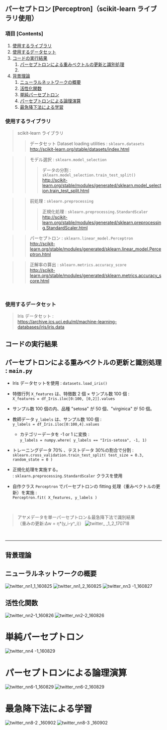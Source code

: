 ## パーセプトロン [Perceptron]（scikit-learn ライブラリ使用）

### 項目 [Contents]

1. [使用するライブラリ](#使用するライブラリ)
1. [使用するデータセット](#使用するデータセット)
1. [コードの実行結果](#コードの実行結果)
    1. [パーセプトロンによる重みベクトルの更新と識別処理](#パーセプトロンによる重みベクトルの更新と識別処理)
    1. [](#)
1. [背景理論](#背景理論)
    1. [ニューラルネットワークの概要](#ニューラルネットの概要)
    1. [活性化関数](#活性化関数)
    1. [単純パーセプトロン](#単純パーセプトロン)
    1. [パーセプトロンによる論理演算](#パーセプトロンによる論理演算)
    1. [最急降下法による学習](#最急降下法による学習)

<a name="#使用するライブラリ"></a>

### 使用するライブラリ

> scikit-learn ライブラリ </br>
>> データセット Dataset loading utilities : `sklearn.datasets`</br>
>> http://scikit-learn.org/stable/datasets/index.html </br>

>> モデル選択 : `sklearn.model_selection` </br>
>>> データの分割 : `sklearn.model_selection.train_test_split()`</br>
http://scikit-learn.org/stable/modules/generated/sklearn.model_selection.train_test_split.html</br>

>> 前処理 : `sklearn.preprocessing` </br>
>>> 正規化処理 :  `sklearn.preprocessing.StandardScaler`</br>
http://scikit-learn.org/stable/modules/generated/sklearn.preprocessing.StandardScaler.html </br>

>> パーセプトロン : `sklearn.linear_model.Perceptron` </br>
http://scikit-learn.org/stable/modules/generated/sklearn.linear_model.Perceptron.html

>> 正解率の算出 : `sklearn.metrics.accuracy_score` </br>
http://scikit-learn.org/stable/modules/generated/sklearn.metrics.accuracy_score.html </br>


</br>

<a name="#使用するデータセット"></a>

### 使用するデータセット

> Iris データセット : </br>
> https://archive.ics.uci.edu/ml/machine-learning-databases/iris/iris.data

<a name="#コードの実行結果"></a>

## コードの実行結果

<a name="#パーセプトロンによる重みベクトルの更新と識別処理"></a>

## パーセプトロンによる重みベクトルの更新と識別処理 : `main.py`

- Iris データセットを使用 : `datasets.load_iris()`

- 特徴行列 `X_features` は、特徴数 2 個 × サンプル数 100 個 :</br> `X_features = df_Iris.iloc[0:100, [0,2]].values`
- サンプル数 100 個の内、品種 "setosa" が 50 個、"virginica" が 50 個。
- 教師データ `y_labels` は、サンプル数 100 個 : </br >`y_labels = df_Iris.iloc[0:100,4].values`
    - カテゴリーデータを -1 or 1 に変換 : </br>`y_labels = numpy.where( y_labels == "Iris-setosa", -1, 1)`
- トレーニングデータ 70% 、テストデータ 30%の割合で分割 : </br>`sklearn.cross_validation.train_test_split( test_size = 0.3, random_state = 0 )`
- 正規化処理を実施する。</br> : `sklearn.preprocessing.StandardScaler` クラスを使用 
- 自作クラス `Perceptron` でパーセプトロンの fitting 処理（重みベクトルの更新）を実施 :</br>
`Perceptron.fit( X_features, y_labels )`

</br>

>アヤメデータを単一パーセプトロン＆最急降下法で識別結果 </br>（重みの更新:Δw = η*(y_i-y^_i)）
![twitter_ _1_2_170718](https://user-images.githubusercontent.com/25688193/28357345-0fc51218-6ca6-11e7-859e-5e1d71bca1c2.png)

</br>

---

<a name="#背景理論"></a>

## 背景理論

<a name="#ニューラルネットワークの概要"></a>

## ニューラルネットワークの概要
![twitter_nn1_1_160825](https://user-images.githubusercontent.com/25688193/29994077-594d50c4-9002-11e7-829d-5a695503b486.png)
![twitter_nn1_2_160825](https://user-images.githubusercontent.com/25688193/29994078-594deebc-9002-11e7-801f-d0d6617cbde6.png)
![twitter_nn3 -1_160827](https://user-images.githubusercontent.com/25688193/29994081-5976f6cc-9002-11e7-9587-dc3cb098b325.png)

<a name="#活性化関数"></a>

## 活性化関数
![twitter_nn2-1_160826](https://user-images.githubusercontent.com/25688193/29994079-59705a74-9002-11e7-88ba-214af1ceec62.png)
![twitter_nn2-2_160826](https://user-images.githubusercontent.com/25688193/29994080-5970ebe2-9002-11e7-86fb-769349356224.png)

<a name="#単純パーセプトロン"></a>

# 単純パーセプトロン
![twitter_nn4 -1_160829](https://user-images.githubusercontent.com/25688193/29994084-598c65c0-9002-11e7-9f9b-a529d44f1f8a.png)

<a name="#パーセプトロンによる論理演算"></a>

# パーセプトロンによる論理演算
![twitter_nn6-1_160829](https://user-images.githubusercontent.com/25688193/29994082-597791ea-9002-11e7-9bb5-2ae6bc436f56.png)
![twitter_nn6-2_160829](https://user-images.githubusercontent.com/25688193/29994083-598aa280-9002-11e7-9ec0-16316a04686a.png)

<a name="#最急降下法による学習"></a>

# 最急降下法による学習
![twitter_nn8-2 _160902](https://user-images.githubusercontent.com/25688193/29994085-59937f04-9002-11e7-974e-a9cd6fa61f13.png)
![twitter_nn8-3 _160902](https://user-images.githubusercontent.com/25688193/29994086-5997cc9e-9002-11e7-87e8-1ab817704a8a.png)
